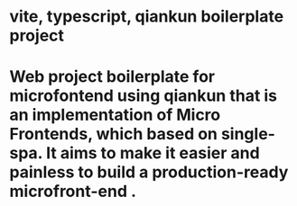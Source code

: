 # vite, typescript, qiankun boilerplate project

# Web project boilerplate for microfontend using qiankun that is an implementation of Micro Frontends, which based on single-spa. It aims to make it easier and painless to build a production-ready microfront-end .